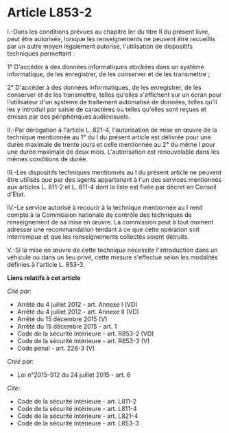 # Article L853-2

I.-Dans les conditions prévues au chapitre Ier du titre II du présent livre, peut être autorisée, lorsque les renseignements
ne peuvent être recueillis par un autre moyen légalement autorisé, l'utilisation de dispositifs techniques permettant : 

1° D'accéder à des données informatiques stockées dans un système informatique, de les enregistrer, de les conserver et de
les transmettre ; 

2° D'accéder à des données informatiques, de les enregistrer, de les conserver et de les transmettre, telles qu'elles
s'affichent sur un écran pour l'utilisateur d'un système de traitement automatisé de données, telles qu'il les y introduit
par saisie de caractères ou telles qu'elles sont reçues et émises par des périphériques audiovisuels. 

II.-Par dérogation à l'article L. 821-4, l'autorisation de mise en œuvre de la technique mentionnée au 1° du I du présent
article est délivrée pour une durée maximale de trente jours et celle mentionnée au 2° du même I pour une durée maximale de
deux mois. L'autorisation est renouvelable dans les mêmes conditions de durée. 

III.-Les dispositifs techniques mentionnés au I du présent article ne peuvent être utilisés que par des agents appartenant à
l'un des services mentionnés aux articles L. 811-2 et L. 811-4 dont la liste est fixée par décret en Conseil d'Etat. 

IV.-Le service autorisé à recourir à la technique mentionnée au I rend compte à la Commission nationale de contrôle des
techniques de renseignement de sa mise en œuvre. La commission peut à tout moment adresser une recommandation tendant à ce
que cette opération soit interrompue et que les renseignements collectés soient détruits. 

V.-Si la mise en œuvre de cette technique nécessite l'introduction dans un véhicule ou dans un lieu privé, cette mesure
s'effectue selon les modalités définies à l'article L. 853-3.

**Liens relatifs à cet article**

_Cité par_:

  - Arrêté du 4 juillet 2012 - art. Annexe I (VD)
  - Arrêté du 4 juillet 2012 - art. Annexe II (VD)
  - Arrêté du 15 décembre 2015 (V)
  - Arrêté du 15 décembre 2015 - art. 1
  - Code de la sécurité intérieure - art. R853-2 (VD)
  - Code de la sécurité intérieure - art. R853-3 (V)
  - Code pénal - art. 226-3 (V)

_Créé par_:

  - Loi n°2015-912 du 24 juillet 2015 - art. 6

_Cite_:

  - Code de la sécurité intérieure - art. L811-2
  - Code de la sécurité intérieure - art. L811-4
  - Code de la sécurité intérieure - art. L821-4
  - Code de la sécurité intérieure - art. L853-3
